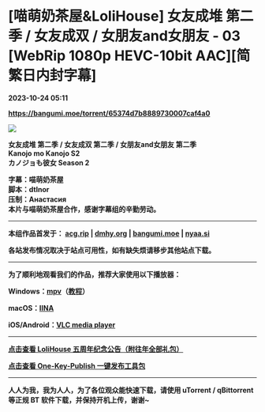 # [喵萌奶茶屋&LoliHouse] 女友成堆 第二季 / 女友成双 / 女朋友and女朋友 - 03 [WebRip 1080p HEVC-10bit AAC][简繁日内封字幕]

**2023-10-24 05:11**

**https://bangumi.moe/torrent/65374d7b8889730007caf4a0**

[![](https://s2.loli.net/2023/10/13/vzjdhyqat8EZNgi.jpg)](https://sm.ms/image/vzjdhyqat8EZNgi)  

  

**女友成堆 第二季 / 女友成双 第二季 / 女朋友and女朋友 第二季  
Kanojo mo Kanojo S2  
カノジョも彼女 Season 2** 

  

**字幕：喵萌奶茶屋  
脚本：dtlnor  
压制：Анастасия  
本片与喵萌奶茶屋合作，感谢字幕组的辛勤劳动。** 

  

* * *

  

**本组作品首发于： [acg.rip](https://acg.rip/?term=LoliHouse) | [dmhy.org](https://share.dmhy.org/topics/list?keyword=lolihouse) | [bangumi.moe](https://bangumi.moe/search/581be821ee98e9ca20730eae) | [nyaa.si](https://nyaa.si/?f=0&c=0_0&q=lolihouse)**

**各站发布情况取决于站点可用性，如有缺失烦请移步其他站点下载。**  

  

* * *

  

**为了顺利地观看我们的作品，推荐大家使用以下播放器：**

**Windows：[mpv](https://mpv.io/)（[教程](https://vcb-s.com/archives/7594)）**

**macOS：[IINA](https://iina.io/)**

**iOS/Android：[VLC media player](https://www.videolan.org/vlc/)**

  

* * *

  

**[点击查看 LoliHouse 五周年纪念公告（附往年全部礼包）](https://share.dmhy.org/topics/view/599634_LoliHouse_LoliHouse_5th_Anniversary_Announcement.html)**

**[点击查看 One-Key-Publish 一键发布工具包](https://github.com/AmusementClub/OKP)**

  

* * *

  

**人人为我，我为人人，为了各位观众能快速下载，请使用 uTorrent / qBittorrent 等正规 BT 软件下载，并保持开机上传，谢谢~**